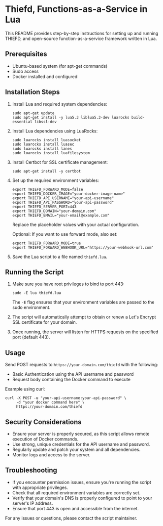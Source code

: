 # Thiefd, Functions-as-a-Service in Lua

This README provides step-by-step instructions for setting up and running THIEFD, and open-source function-as-a-service framework written in Lua.

## Prerequisites

- Ubuntu-based system (for apt-get commands)
- Sudo access
- Docker installed and configured

## Installation Steps

1. Install Lua and required system dependencies:

   ```
   sudo apt-get update
   sudo apt-get install -y lua5.3 liblua5.3-dev luarocks build-essential libssl-dev
   ```

2. Install Lua dependencies using LuaRocks:

   ```
   sudo luarocks install luasocket
   sudo luarocks install luasec
   sudo luarocks install lanes
   sudo luarocks install luafilesystem
   ```

3. Install Certbot for SSL certificate management:

   ```
   sudo apt-get install -y certbot
   ```

4. Set up the required environment variables:

   ```
   export THIEFD_FORWARD_MODE=false
   export THIEFD_DOCKER_IMAGE="your-docker-image-name"
   export THIEFD_API_USERNAME="your-api-username"
   export THIEFD_API_PASSWORD="your-api-password"
   export THIEFD_SERVER_PORT=443
   export THIEFD_DOMAIN="your-domain.com"
   export THIEFD_EMAIL="your-email@example.com"
   ```

   Replace the placeholder values with your actual configuration.

   Optional: If you want to use forward mode, also set:
   ```
   export THIEFD_FORWARD_MODE=true
   export THIEFD_FORWARD_WEBHOOK_URL="https://your-webhook-url.com"
   ```

5. Save the Lua script to a file named `thiefd.lua`.

## Running the Script

1. Make sure you have root privileges to bind to port 443:

   ```
   sudo -E lua thiefd.lua
   ```

   The `-E` flag ensures that your environment variables are passed to the sudo environment.

2. The script will automatically attempt to obtain or renew a Let's Encrypt SSL certificate for your domain.

3. Once running, the server will listen for HTTPS requests on the specified port (default 443).

## Usage

Send POST requests to `https://your-domain.com/thiefd` with the following:

- Basic Authentication using the API username and password
- Request body containing the Docker command to execute

Example using curl:

```
curl -X POST -u "your-api-username:your-api-password" \
     -d "your docker command here" \
     https://your-domain.com/thiefd
```

## Security Considerations

- Ensure your server is properly secured, as this script allows remote execution of Docker commands.
- Use strong, unique credentials for the API username and password.
- Regularly update and patch your system and all dependencies.
- Monitor logs and access to the server.

## Troubleshooting

- If you encounter permission issues, ensure you're running the script with appropriate privileges.
- Check that all required environment variables are correctly set.
- Verify that your domain's DNS is properly configured to point to your server's IP address.
- Ensure that port 443 is open and accessible from the internet.

For any issues or questions, please contact the script maintainer.
